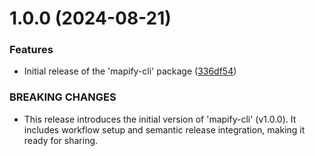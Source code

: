 # 1.0.0 (2024-08-21)


### Features

* Initial release of the 'mapify-cli' package ([336df54](https://github.com/shiv-source/mapify-cli/commit/336df5443bf55eac0802ecc23ff8f7ecc7b90495))


### BREAKING CHANGES

* This release introduces the initial version of 'mapify-cli' (v1.0.0). It includes workflow setup and semantic release integration, making it ready for sharing.
